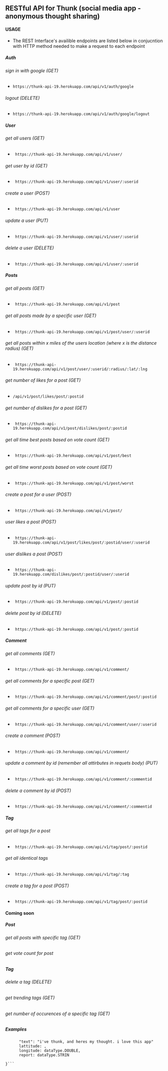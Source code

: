 ## RESTful API for Thunk (social media app - anonymous thought sharing)

#### USAGE

- The REST Interface's availible endpoints are listed below in conjucntion with HTTP method needed to make a request to each endpoint

##### Auth

###### sign in with google (GET)
- ``` https://thunk-api-19.herokuapp.com/api/v1/auth/google ```

###### logout (DELETE)
- ``` https://thunk-api-19.herokuapp.com/api/v1/auth/google/logout ```

##### User

###### get all users (GET)
- ``` https://thunk-api-19.herokuapp.com/api/v1/user/```
###### get user by id (GET)
- ``` https://thunk-api-19.herokuapp.com/ap1/v1/user/:userid```
###### create a user (POST)
- ``` https://thunk-api-19.herokuapp.com/api/v1/user```
###### update a user (PUT)
- ``` https://thunk-api-19.herokuapp.com/api/v1/user/:userid```
###### delete a user (DELETE)
- ``` https://thunk-api-19.herokuapp.com/api/v1/user/:userid```

##### Posts

###### get all posts (GET)
- ``` https://thunk-api-19.herokuapp.com/api/v1/post```
###### get all posts made by a specific user (GET)
- ``` https://thunk-api-19.herokuapp.com/api/v1/post/user/:userid```
###### get all posts within x miles of the users location (where x is the distance radius) (GET)
- ``` https://thunk-api-19.herokuapp.com/api/v1/post/user/:userid/:radius/:lat/:lng```
###### get number of likes for a post (GET)
- ```/api/v1/post/likes/post/:postid```
###### get number of dislikes for a post (GET)
- ``` https://thunk-api-19.herokuapp.com/api/v1/post/dislikes/post/:postid```
###### get all time best posts based on vote count (GET)
- ``` https://thunk-api-19.herokuapp.com/api/v1/post/best```
###### get all time worst posts based on vote count (GET)
- ``` https://thunk-api-19.herokuapp.com/api/v1/post/worst```
###### create a post for a user (POST)
- ``` https://thunk-api-19.herokuapp.com/api/v1/post/```
###### user likes a post (POST)
- ``` https://thunk-api-19.herokuapp.com/api/v1/post/likes/post/:postid/user/:userid```
###### user dislikes a post (POST)
- ``` https://thunk-api-19.herokuapp.com/dislikes/post/:postid/user/:userid```
###### update post by id (PUT)
- ``` https://thunk-api-19.herokuapp.com/api/v1/post/:postid```
###### delete post by id (DELETE)
- ``` https://thunk-api-19.herokuapp.com/api/v1/post/:postid```

##### Comment

###### get all comments (GET)
- ``` https://thunk-api-19.herokuapp.com/api/v1/comment/```
###### get all comments for a specific post (GET)
- ``` https://thunk-api-19.herokuapp.com/api/v1/comment/post/:postid```
###### get all comments for a specific user (GET)
- ``` https://thunk-api-19.herokuapp.com/api/v1/comment/user/:userid```
###### create a comment (POST)
- ``` https://thunk-api-19.herokuapp.com/api/v1/comment/```
###### update a comment by id (remember all attirbutes in requets body) (PUT)
- ``` https://thunk-api-19.herokuapp.com/api/v1/comment/:commentid```
###### delete a comment by id (POST)
- ``` https://thunk-api-19.herokuapp.com/api/v1/comment/:commentid```

##### Tag

###### get all tags for a post
- ``` https://thunk-api-19.herokuapp.com/api/v1/tag/post/:postid```
###### get all identical tags
- ``` https://thunk-api-19.herokuapp.com/api/v1/tag/:tag```
###### create a tag for a post (POST)
- ``` https://thunk-api-19.herokuapp.com/api/v1/tag/post/:postid```

#### Coming soon

##### Post
###### get all posts with specific tag (GET)
###### get vote count for post

##### Tag
###### delete a tag (DELETE)
###### get trending tags (GET)
###### get number of occurences of a specific tag (GET)

##### Examples

```{
      "text": "i've thunk, and heres my thought. i love this app"
      lattitude: ,
      longitude: dataType.DOUBLE,
      report: dataType.STRIN
  
}```

